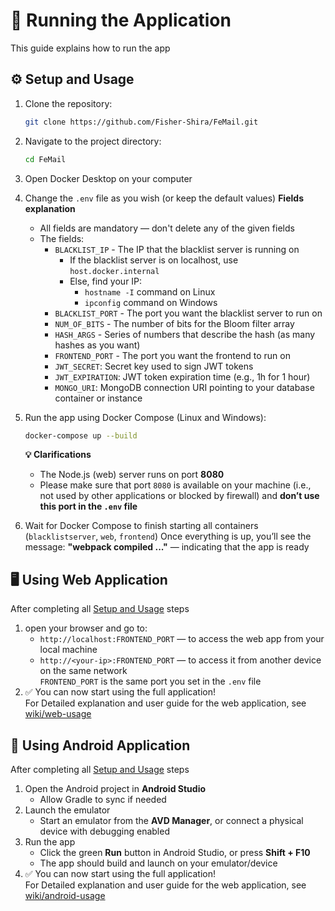 # 🚀 Running the Application
This guide explains how to run the app

## ⚙️ Setup and Usage
1. Clone the repository:
   ```bash
   git clone https://github.com/Fisher-Shira/FeMail.git
   ```
2. Navigate to the project directory:
   ```bash
   cd FeMail
   ```
3. Open Docker Desktop on your computer
4. Change the `.env` file as you wish (or keep the default values)
   **Fields explanation**
   * All fields are mandatory — don't delete any of the given fields
   * The fields:
     * `BLACKLIST_IP` - The IP that the blacklist server is running on
       * If the blacklist server is on localhost, use `host.docker.internal`
       * Else, find your IP:
         - `hostname -I` command on Linux
         - `ipconfig` command on Windows
     * `BLACKLIST_PORT` - The port you want the blacklist server to run on
     * `NUM_OF_BITS` - The number of bits for the Bloom filter array
     * `HASH_ARGS` - Series of numbers that describe the hash (as many hashes as you want)
     * `FRONTEND_PORT` - The port you want the frontend to run on
     * `JWT_SECRET`: Secret key used to sign JWT tokens
     * `JWT_EXPIRATION`: JWT token expiration time (e.g., 1h for 1 hour)
     * `MONGO_URI`: MongoDB connection URI pointing to your database container or instance
5. Run the app using Docker Compose (Linux and Windows):
   ```bash
   docker-compose up --build
   ```
   **💡 Clarifications**
   * The Node.js (web) server runs on port **8080**
   * Please make sure that port `8080` is available on your machine (i.e., not used by other applications or blocked by firewall) and **don’t use this port in the `.env` file**

6. Wait for Docker Compose to finish starting all containers (`blacklistserver`, `web`, `frontend`)
   Once everything is up, you’ll see the message:
   **"webpack compiled ..."** — indicating that the app is ready

## 🖥️ Using Web Application
After completing all [Setup and Usage](#setup-and-usage) steps
1. open your browser and go to:
   - `http://localhost:FRONTEND_PORT` — to access the web app from your local machine
   - `http://<your-ip>:FRONTEND_PORT` — to access it from another device on the same network</br>
`FRONTEND_PORT` is the same port you set in the `.env` file</br>
2. ✅ You can now start using the full application!</br>
For Detailed explanation and user guide for the web application, see [wiki/web-usage](wiki/web-usage.md)

## 📱 Using Android Application
After completing all [Setup and Usage](#setup-and-usage) steps
1. Open the Android project in **Android Studio**
   - Allow Gradle to sync if needed
2. Launch the emulator
   - Start an emulator from the **AVD Manager**, or connect a physical device with debugging enabled
3. Run the app
   - Click the green **Run** button in Android Studio, or press **Shift + F10**
   - The app should build and launch on your emulator/device
4. ✅ You can now start using the full application!</br>
For Detailed explanation and user guide for the web application, see [wiki/android-usage](wiki/android-usage.md)